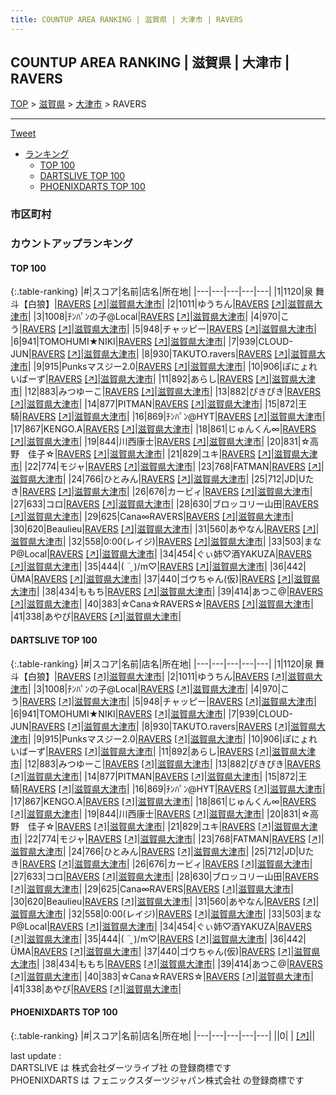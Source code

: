 ```yaml
---
title: COUNTUP AREA RANKING | 滋賀県 | 大津市 | RAVERS
---
```

## COUNTUP AREA RANKING | 滋賀県 | 大津市 | RAVERS

[TOP](/darts/rank/) > [滋賀県](/darts/rank/滋賀県/) > [大津市](/darts/rank/滋賀県/大津市/) > RAVERS

___

<a href="https://twitter.com/share?ref_src=twsrc%5Etfw" data-text="COUNTUP AREA RANKING | 滋賀県大津市RAVERS" class="twitter-share-button" data-hashtags="DARTSLIVE,PHOENIXDARTS,darts,ダーツ" data-show-count="false">Tweet</a>

* [ランキング](#カウントアップランキング)
    * [TOP 100](#top-100)
    * [DARTSLIVE TOP 100](#dartslive-top-100)
    * [PHOENIXDARTS TOP 100](#phoenixdarts-top-100)

### 市区町村

<ul>

</ul>

### カウントアップランキング

#### TOP 100



{:.table-ranking}
|#|スコア|名前|店名|所在地|
|---|---|---|---|---|
|1|1120|<span class="rank-name-dl">泉 舞斗【白狼】</span>|<a href="/darts/rank/shops/71f82aa730acd76f0d9b047a20a7ba1e.html">RAVERS</a> <a href="https://search.dartslive.com/jp/shop/71f82aa730acd76f0d9b047a20a7ba1e">[↗]</a>|<a href="/darts/rank/滋賀県/大津市">滋賀県大津市</a>|
|2|1011|<span class="rank-name-dl">ゆうちん</span>|<a href="/darts/rank/shops/71f82aa730acd76f0d9b047a20a7ba1e.html">RAVERS</a> <a href="https://search.dartslive.com/jp/shop/71f82aa730acd76f0d9b047a20a7ba1e">[↗]</a>|<a href="/darts/rank/滋賀県/大津市">滋賀県大津市</a>|
|3|1008|<span class="rank-name-dl">ﾁﾝﾊﾟﾝの子@Local</span>|<a href="/darts/rank/shops/71f82aa730acd76f0d9b047a20a7ba1e.html">RAVERS</a> <a href="https://search.dartslive.com/jp/shop/71f82aa730acd76f0d9b047a20a7ba1e">[↗]</a>|<a href="/darts/rank/滋賀県/大津市">滋賀県大津市</a>|
|4|970|<span class="rank-name-dl">こう</span>|<a href="/darts/rank/shops/71f82aa730acd76f0d9b047a20a7ba1e.html">RAVERS</a> <a href="https://search.dartslive.com/jp/shop/71f82aa730acd76f0d9b047a20a7ba1e">[↗]</a>|<a href="/darts/rank/滋賀県/大津市">滋賀県大津市</a>|
|5|948|<span class="rank-name-dl">チャッピー</span>|<a href="/darts/rank/shops/71f82aa730acd76f0d9b047a20a7ba1e.html">RAVERS</a> <a href="https://search.dartslive.com/jp/shop/71f82aa730acd76f0d9b047a20a7ba1e">[↗]</a>|<a href="/darts/rank/滋賀県/大津市">滋賀県大津市</a>|
|6|941|<span class="rank-name-dl">TOMOHUMI★NIKI</span>|<a href="/darts/rank/shops/71f82aa730acd76f0d9b047a20a7ba1e.html">RAVERS</a> <a href="https://search.dartslive.com/jp/shop/71f82aa730acd76f0d9b047a20a7ba1e">[↗]</a>|<a href="/darts/rank/滋賀県/大津市">滋賀県大津市</a>|
|7|939|<span class="rank-name-dl">CLOUD-JUN</span>|<a href="/darts/rank/shops/71f82aa730acd76f0d9b047a20a7ba1e.html">RAVERS</a> <a href="https://search.dartslive.com/jp/shop/71f82aa730acd76f0d9b047a20a7ba1e">[↗]</a>|<a href="/darts/rank/滋賀県/大津市">滋賀県大津市</a>|
|8|930|<span class="rank-name-dl">TAKUTO.ravers</span>|<a href="/darts/rank/shops/71f82aa730acd76f0d9b047a20a7ba1e.html">RAVERS</a> <a href="https://search.dartslive.com/jp/shop/71f82aa730acd76f0d9b047a20a7ba1e">[↗]</a>|<a href="/darts/rank/滋賀県/大津市">滋賀県大津市</a>|
|9|915|<span class="rank-name-dl">Punksマスジー2.0</span>|<a href="/darts/rank/shops/71f82aa730acd76f0d9b047a20a7ba1e.html">RAVERS</a> <a href="https://search.dartslive.com/jp/shop/71f82aa730acd76f0d9b047a20a7ba1e">[↗]</a>|<a href="/darts/rank/滋賀県/大津市">滋賀県大津市</a>|
|10|906|<span class="rank-name-dl">ぽにょれいばーず</span>|<a href="/darts/rank/shops/71f82aa730acd76f0d9b047a20a7ba1e.html">RAVERS</a> <a href="https://search.dartslive.com/jp/shop/71f82aa730acd76f0d9b047a20a7ba1e">[↗]</a>|<a href="/darts/rank/滋賀県/大津市">滋賀県大津市</a>|
|11|892|<span class="rank-name-dl">あらし</span>|<a href="/darts/rank/shops/71f82aa730acd76f0d9b047a20a7ba1e.html">RAVERS</a> <a href="https://search.dartslive.com/jp/shop/71f82aa730acd76f0d9b047a20a7ba1e">[↗]</a>|<a href="/darts/rank/滋賀県/大津市">滋賀県大津市</a>|
|12|883|<span class="rank-name-dl">みつゆーこ</span>|<a href="/darts/rank/shops/71f82aa730acd76f0d9b047a20a7ba1e.html">RAVERS</a> <a href="https://search.dartslive.com/jp/shop/71f82aa730acd76f0d9b047a20a7ba1e">[↗]</a>|<a href="/darts/rank/滋賀県/大津市">滋賀県大津市</a>|
|13|882|<span class="rank-name-dl">ぴきぴき</span>|<a href="/darts/rank/shops/71f82aa730acd76f0d9b047a20a7ba1e.html">RAVERS</a> <a href="https://search.dartslive.com/jp/shop/71f82aa730acd76f0d9b047a20a7ba1e">[↗]</a>|<a href="/darts/rank/滋賀県/大津市">滋賀県大津市</a>|
|14|877|<span class="rank-name-dl">PITMAN</span>|<a href="/darts/rank/shops/71f82aa730acd76f0d9b047a20a7ba1e.html">RAVERS</a> <a href="https://search.dartslive.com/jp/shop/71f82aa730acd76f0d9b047a20a7ba1e">[↗]</a>|<a href="/darts/rank/滋賀県/大津市">滋賀県大津市</a>|
|15|872|<span class="rank-name-dl">王騎</span>|<a href="/darts/rank/shops/71f82aa730acd76f0d9b047a20a7ba1e.html">RAVERS</a> <a href="https://search.dartslive.com/jp/shop/71f82aa730acd76f0d9b047a20a7ba1e">[↗]</a>|<a href="/darts/rank/滋賀県/大津市">滋賀県大津市</a>|
|16|869|<span class="rank-name-dl">ﾁﾝﾊﾟﾝ@HYT</span>|<a href="/darts/rank/shops/71f82aa730acd76f0d9b047a20a7ba1e.html">RAVERS</a> <a href="https://search.dartslive.com/jp/shop/71f82aa730acd76f0d9b047a20a7ba1e">[↗]</a>|<a href="/darts/rank/滋賀県/大津市">滋賀県大津市</a>|
|17|867|<span class="rank-name-dl">KENGO.A</span>|<a href="/darts/rank/shops/71f82aa730acd76f0d9b047a20a7ba1e.html">RAVERS</a> <a href="https://search.dartslive.com/jp/shop/71f82aa730acd76f0d9b047a20a7ba1e">[↗]</a>|<a href="/darts/rank/滋賀県/大津市">滋賀県大津市</a>|
|18|861|<span class="rank-name-dl">じゅんくん∞</span>|<a href="/darts/rank/shops/71f82aa730acd76f0d9b047a20a7ba1e.html">RAVERS</a> <a href="https://search.dartslive.com/jp/shop/71f82aa730acd76f0d9b047a20a7ba1e">[↗]</a>|<a href="/darts/rank/滋賀県/大津市">滋賀県大津市</a>|
|19|844|<span class="rank-name-dl">川西康士</span>|<a href="/darts/rank/shops/71f82aa730acd76f0d9b047a20a7ba1e.html">RAVERS</a> <a href="https://search.dartslive.com/jp/shop/71f82aa730acd76f0d9b047a20a7ba1e">[↗]</a>|<a href="/darts/rank/滋賀県/大津市">滋賀県大津市</a>|
|20|831|<span class="rank-name-dl">☆高野　佳子☆</span>|<a href="/darts/rank/shops/71f82aa730acd76f0d9b047a20a7ba1e.html">RAVERS</a> <a href="https://search.dartslive.com/jp/shop/71f82aa730acd76f0d9b047a20a7ba1e">[↗]</a>|<a href="/darts/rank/滋賀県/大津市">滋賀県大津市</a>|
|21|829|<span class="rank-name-dl">ユキ</span>|<a href="/darts/rank/shops/71f82aa730acd76f0d9b047a20a7ba1e.html">RAVERS</a> <a href="https://search.dartslive.com/jp/shop/71f82aa730acd76f0d9b047a20a7ba1e">[↗]</a>|<a href="/darts/rank/滋賀県/大津市">滋賀県大津市</a>|
|22|774|<span class="rank-name-dl">モジャ</span>|<a href="/darts/rank/shops/71f82aa730acd76f0d9b047a20a7ba1e.html">RAVERS</a> <a href="https://search.dartslive.com/jp/shop/71f82aa730acd76f0d9b047a20a7ba1e">[↗]</a>|<a href="/darts/rank/滋賀県/大津市">滋賀県大津市</a>|
|23|768|<span class="rank-name-dl">FATMAN</span>|<a href="/darts/rank/shops/71f82aa730acd76f0d9b047a20a7ba1e.html">RAVERS</a> <a href="https://search.dartslive.com/jp/shop/71f82aa730acd76f0d9b047a20a7ba1e">[↗]</a>|<a href="/darts/rank/滋賀県/大津市">滋賀県大津市</a>|
|24|766|<span class="rank-name-dl">ひとみん</span>|<a href="/darts/rank/shops/71f82aa730acd76f0d9b047a20a7ba1e.html">RAVERS</a> <a href="https://search.dartslive.com/jp/shop/71f82aa730acd76f0d9b047a20a7ba1e">[↗]</a>|<a href="/darts/rank/滋賀県/大津市">滋賀県大津市</a>|
|25|712|<span class="rank-name-dl">JD&#124;Uたき</span>|<a href="/darts/rank/shops/71f82aa730acd76f0d9b047a20a7ba1e.html">RAVERS</a> <a href="https://search.dartslive.com/jp/shop/71f82aa730acd76f0d9b047a20a7ba1e">[↗]</a>|<a href="/darts/rank/滋賀県/大津市">滋賀県大津市</a>|
|26|676|<span class="rank-name-dl">カービィ</span>|<a href="/darts/rank/shops/71f82aa730acd76f0d9b047a20a7ba1e.html">RAVERS</a> <a href="https://search.dartslive.com/jp/shop/71f82aa730acd76f0d9b047a20a7ba1e">[↗]</a>|<a href="/darts/rank/滋賀県/大津市">滋賀県大津市</a>|
|27|633|<span class="rank-name-dl">コロ</span>|<a href="/darts/rank/shops/71f82aa730acd76f0d9b047a20a7ba1e.html">RAVERS</a> <a href="https://search.dartslive.com/jp/shop/71f82aa730acd76f0d9b047a20a7ba1e">[↗]</a>|<a href="/darts/rank/滋賀県/大津市">滋賀県大津市</a>|
|28|630|<span class="rank-name-dl">ブロッコリー山田</span>|<a href="/darts/rank/shops/71f82aa730acd76f0d9b047a20a7ba1e.html">RAVERS</a> <a href="https://search.dartslive.com/jp/shop/71f82aa730acd76f0d9b047a20a7ba1e">[↗]</a>|<a href="/darts/rank/滋賀県/大津市">滋賀県大津市</a>|
|29|625|<span class="rank-name-dl">Cana∞RAVERS</span>|<a href="/darts/rank/shops/71f82aa730acd76f0d9b047a20a7ba1e.html">RAVERS</a> <a href="https://search.dartslive.com/jp/shop/71f82aa730acd76f0d9b047a20a7ba1e">[↗]</a>|<a href="/darts/rank/滋賀県/大津市">滋賀県大津市</a>|
|30|620|<span class="rank-name-dl">Beaulieu</span>|<a href="/darts/rank/shops/71f82aa730acd76f0d9b047a20a7ba1e.html">RAVERS</a> <a href="https://search.dartslive.com/jp/shop/71f82aa730acd76f0d9b047a20a7ba1e">[↗]</a>|<a href="/darts/rank/滋賀県/大津市">滋賀県大津市</a>|
|31|560|<span class="rank-name-dl">あやなん</span>|<a href="/darts/rank/shops/71f82aa730acd76f0d9b047a20a7ba1e.html">RAVERS</a> <a href="https://search.dartslive.com/jp/shop/71f82aa730acd76f0d9b047a20a7ba1e">[↗]</a>|<a href="/darts/rank/滋賀県/大津市">滋賀県大津市</a>|
|32|558|<span class="rank-name-dl">0:00(レイジ)</span>|<a href="/darts/rank/shops/71f82aa730acd76f0d9b047a20a7ba1e.html">RAVERS</a> <a href="https://search.dartslive.com/jp/shop/71f82aa730acd76f0d9b047a20a7ba1e">[↗]</a>|<a href="/darts/rank/滋賀県/大津市">滋賀県大津市</a>|
|33|503|<span class="rank-name-dl">まなP@Local</span>|<a href="/darts/rank/shops/71f82aa730acd76f0d9b047a20a7ba1e.html">RAVERS</a> <a href="https://search.dartslive.com/jp/shop/71f82aa730acd76f0d9b047a20a7ba1e">[↗]</a>|<a href="/darts/rank/滋賀県/大津市">滋賀県大津市</a>|
|34|454|<span class="rank-name-dl">ぐぃ姉♡酒YAKUZA</span>|<a href="/darts/rank/shops/71f82aa730acd76f0d9b047a20a7ba1e.html">RAVERS</a> <a href="https://search.dartslive.com/jp/shop/71f82aa730acd76f0d9b047a20a7ba1e">[↗]</a>|<a href="/darts/rank/滋賀県/大津市">滋賀県大津市</a>|
|35|444|<span class="rank-name-dl">‪\( ¨̮ )/m♡</span>|<a href="/darts/rank/shops/71f82aa730acd76f0d9b047a20a7ba1e.html">RAVERS</a> <a href="https://search.dartslive.com/jp/shop/71f82aa730acd76f0d9b047a20a7ba1e">[↗]</a>|<a href="/darts/rank/滋賀県/大津市">滋賀県大津市</a>|
|36|442|<span class="rank-name-dl">ÜMA</span>|<a href="/darts/rank/shops/71f82aa730acd76f0d9b047a20a7ba1e.html">RAVERS</a> <a href="https://search.dartslive.com/jp/shop/71f82aa730acd76f0d9b047a20a7ba1e">[↗]</a>|<a href="/darts/rank/滋賀県/大津市">滋賀県大津市</a>|
|37|440|<span class="rank-name-dl">ゴウちゃん(仮)</span>|<a href="/darts/rank/shops/71f82aa730acd76f0d9b047a20a7ba1e.html">RAVERS</a> <a href="https://search.dartslive.com/jp/shop/71f82aa730acd76f0d9b047a20a7ba1e">[↗]</a>|<a href="/darts/rank/滋賀県/大津市">滋賀県大津市</a>|
|38|434|<span class="rank-name-dl">ももち</span>|<a href="/darts/rank/shops/71f82aa730acd76f0d9b047a20a7ba1e.html">RAVERS</a> <a href="https://search.dartslive.com/jp/shop/71f82aa730acd76f0d9b047a20a7ba1e">[↗]</a>|<a href="/darts/rank/滋賀県/大津市">滋賀県大津市</a>|
|39|414|<span class="rank-name-dl">あつこ@</span>|<a href="/darts/rank/shops/71f82aa730acd76f0d9b047a20a7ba1e.html">RAVERS</a> <a href="https://search.dartslive.com/jp/shop/71f82aa730acd76f0d9b047a20a7ba1e">[↗]</a>|<a href="/darts/rank/滋賀県/大津市">滋賀県大津市</a>|
|40|383|<span class="rank-name-dl">☆Cana☆RAVERS☆</span>|<a href="/darts/rank/shops/71f82aa730acd76f0d9b047a20a7ba1e.html">RAVERS</a> <a href="https://search.dartslive.com/jp/shop/71f82aa730acd76f0d9b047a20a7ba1e">[↗]</a>|<a href="/darts/rank/滋賀県/大津市">滋賀県大津市</a>|
|41|338|<span class="rank-name-dl">あやぴ</span>|<a href="/darts/rank/shops/71f82aa730acd76f0d9b047a20a7ba1e.html">RAVERS</a> <a href="https://search.dartslive.com/jp/shop/71f82aa730acd76f0d9b047a20a7ba1e">[↗]</a>|<a href="/darts/rank/滋賀県/大津市">滋賀県大津市</a>|


#### DARTSLIVE TOP 100



{:.table-ranking}
|#|スコア|名前|店名|所在地|
|---|---|---|---|---|
|1|1120|<span class="rank-name-dl">泉 舞斗【白狼】</span>|<a href="/darts/rank/shops/71f82aa730acd76f0d9b047a20a7ba1e.html">RAVERS</a> <a href="https://search.dartslive.com/jp/shop/71f82aa730acd76f0d9b047a20a7ba1e">[↗]</a>|<a href="/darts/rank/滋賀県/大津市">滋賀県大津市</a>|
|2|1011|<span class="rank-name-dl">ゆうちん</span>|<a href="/darts/rank/shops/71f82aa730acd76f0d9b047a20a7ba1e.html">RAVERS</a> <a href="https://search.dartslive.com/jp/shop/71f82aa730acd76f0d9b047a20a7ba1e">[↗]</a>|<a href="/darts/rank/滋賀県/大津市">滋賀県大津市</a>|
|3|1008|<span class="rank-name-dl">ﾁﾝﾊﾟﾝの子@Local</span>|<a href="/darts/rank/shops/71f82aa730acd76f0d9b047a20a7ba1e.html">RAVERS</a> <a href="https://search.dartslive.com/jp/shop/71f82aa730acd76f0d9b047a20a7ba1e">[↗]</a>|<a href="/darts/rank/滋賀県/大津市">滋賀県大津市</a>|
|4|970|<span class="rank-name-dl">こう</span>|<a href="/darts/rank/shops/71f82aa730acd76f0d9b047a20a7ba1e.html">RAVERS</a> <a href="https://search.dartslive.com/jp/shop/71f82aa730acd76f0d9b047a20a7ba1e">[↗]</a>|<a href="/darts/rank/滋賀県/大津市">滋賀県大津市</a>|
|5|948|<span class="rank-name-dl">チャッピー</span>|<a href="/darts/rank/shops/71f82aa730acd76f0d9b047a20a7ba1e.html">RAVERS</a> <a href="https://search.dartslive.com/jp/shop/71f82aa730acd76f0d9b047a20a7ba1e">[↗]</a>|<a href="/darts/rank/滋賀県/大津市">滋賀県大津市</a>|
|6|941|<span class="rank-name-dl">TOMOHUMI★NIKI</span>|<a href="/darts/rank/shops/71f82aa730acd76f0d9b047a20a7ba1e.html">RAVERS</a> <a href="https://search.dartslive.com/jp/shop/71f82aa730acd76f0d9b047a20a7ba1e">[↗]</a>|<a href="/darts/rank/滋賀県/大津市">滋賀県大津市</a>|
|7|939|<span class="rank-name-dl">CLOUD-JUN</span>|<a href="/darts/rank/shops/71f82aa730acd76f0d9b047a20a7ba1e.html">RAVERS</a> <a href="https://search.dartslive.com/jp/shop/71f82aa730acd76f0d9b047a20a7ba1e">[↗]</a>|<a href="/darts/rank/滋賀県/大津市">滋賀県大津市</a>|
|8|930|<span class="rank-name-dl">TAKUTO.ravers</span>|<a href="/darts/rank/shops/71f82aa730acd76f0d9b047a20a7ba1e.html">RAVERS</a> <a href="https://search.dartslive.com/jp/shop/71f82aa730acd76f0d9b047a20a7ba1e">[↗]</a>|<a href="/darts/rank/滋賀県/大津市">滋賀県大津市</a>|
|9|915|<span class="rank-name-dl">Punksマスジー2.0</span>|<a href="/darts/rank/shops/71f82aa730acd76f0d9b047a20a7ba1e.html">RAVERS</a> <a href="https://search.dartslive.com/jp/shop/71f82aa730acd76f0d9b047a20a7ba1e">[↗]</a>|<a href="/darts/rank/滋賀県/大津市">滋賀県大津市</a>|
|10|906|<span class="rank-name-dl">ぽにょれいばーず</span>|<a href="/darts/rank/shops/71f82aa730acd76f0d9b047a20a7ba1e.html">RAVERS</a> <a href="https://search.dartslive.com/jp/shop/71f82aa730acd76f0d9b047a20a7ba1e">[↗]</a>|<a href="/darts/rank/滋賀県/大津市">滋賀県大津市</a>|
|11|892|<span class="rank-name-dl">あらし</span>|<a href="/darts/rank/shops/71f82aa730acd76f0d9b047a20a7ba1e.html">RAVERS</a> <a href="https://search.dartslive.com/jp/shop/71f82aa730acd76f0d9b047a20a7ba1e">[↗]</a>|<a href="/darts/rank/滋賀県/大津市">滋賀県大津市</a>|
|12|883|<span class="rank-name-dl">みつゆーこ</span>|<a href="/darts/rank/shops/71f82aa730acd76f0d9b047a20a7ba1e.html">RAVERS</a> <a href="https://search.dartslive.com/jp/shop/71f82aa730acd76f0d9b047a20a7ba1e">[↗]</a>|<a href="/darts/rank/滋賀県/大津市">滋賀県大津市</a>|
|13|882|<span class="rank-name-dl">ぴきぴき</span>|<a href="/darts/rank/shops/71f82aa730acd76f0d9b047a20a7ba1e.html">RAVERS</a> <a href="https://search.dartslive.com/jp/shop/71f82aa730acd76f0d9b047a20a7ba1e">[↗]</a>|<a href="/darts/rank/滋賀県/大津市">滋賀県大津市</a>|
|14|877|<span class="rank-name-dl">PITMAN</span>|<a href="/darts/rank/shops/71f82aa730acd76f0d9b047a20a7ba1e.html">RAVERS</a> <a href="https://search.dartslive.com/jp/shop/71f82aa730acd76f0d9b047a20a7ba1e">[↗]</a>|<a href="/darts/rank/滋賀県/大津市">滋賀県大津市</a>|
|15|872|<span class="rank-name-dl">王騎</span>|<a href="/darts/rank/shops/71f82aa730acd76f0d9b047a20a7ba1e.html">RAVERS</a> <a href="https://search.dartslive.com/jp/shop/71f82aa730acd76f0d9b047a20a7ba1e">[↗]</a>|<a href="/darts/rank/滋賀県/大津市">滋賀県大津市</a>|
|16|869|<span class="rank-name-dl">ﾁﾝﾊﾟﾝ@HYT</span>|<a href="/darts/rank/shops/71f82aa730acd76f0d9b047a20a7ba1e.html">RAVERS</a> <a href="https://search.dartslive.com/jp/shop/71f82aa730acd76f0d9b047a20a7ba1e">[↗]</a>|<a href="/darts/rank/滋賀県/大津市">滋賀県大津市</a>|
|17|867|<span class="rank-name-dl">KENGO.A</span>|<a href="/darts/rank/shops/71f82aa730acd76f0d9b047a20a7ba1e.html">RAVERS</a> <a href="https://search.dartslive.com/jp/shop/71f82aa730acd76f0d9b047a20a7ba1e">[↗]</a>|<a href="/darts/rank/滋賀県/大津市">滋賀県大津市</a>|
|18|861|<span class="rank-name-dl">じゅんくん∞</span>|<a href="/darts/rank/shops/71f82aa730acd76f0d9b047a20a7ba1e.html">RAVERS</a> <a href="https://search.dartslive.com/jp/shop/71f82aa730acd76f0d9b047a20a7ba1e">[↗]</a>|<a href="/darts/rank/滋賀県/大津市">滋賀県大津市</a>|
|19|844|<span class="rank-name-dl">川西康士</span>|<a href="/darts/rank/shops/71f82aa730acd76f0d9b047a20a7ba1e.html">RAVERS</a> <a href="https://search.dartslive.com/jp/shop/71f82aa730acd76f0d9b047a20a7ba1e">[↗]</a>|<a href="/darts/rank/滋賀県/大津市">滋賀県大津市</a>|
|20|831|<span class="rank-name-dl">☆高野　佳子☆</span>|<a href="/darts/rank/shops/71f82aa730acd76f0d9b047a20a7ba1e.html">RAVERS</a> <a href="https://search.dartslive.com/jp/shop/71f82aa730acd76f0d9b047a20a7ba1e">[↗]</a>|<a href="/darts/rank/滋賀県/大津市">滋賀県大津市</a>|
|21|829|<span class="rank-name-dl">ユキ</span>|<a href="/darts/rank/shops/71f82aa730acd76f0d9b047a20a7ba1e.html">RAVERS</a> <a href="https://search.dartslive.com/jp/shop/71f82aa730acd76f0d9b047a20a7ba1e">[↗]</a>|<a href="/darts/rank/滋賀県/大津市">滋賀県大津市</a>|
|22|774|<span class="rank-name-dl">モジャ</span>|<a href="/darts/rank/shops/71f82aa730acd76f0d9b047a20a7ba1e.html">RAVERS</a> <a href="https://search.dartslive.com/jp/shop/71f82aa730acd76f0d9b047a20a7ba1e">[↗]</a>|<a href="/darts/rank/滋賀県/大津市">滋賀県大津市</a>|
|23|768|<span class="rank-name-dl">FATMAN</span>|<a href="/darts/rank/shops/71f82aa730acd76f0d9b047a20a7ba1e.html">RAVERS</a> <a href="https://search.dartslive.com/jp/shop/71f82aa730acd76f0d9b047a20a7ba1e">[↗]</a>|<a href="/darts/rank/滋賀県/大津市">滋賀県大津市</a>|
|24|766|<span class="rank-name-dl">ひとみん</span>|<a href="/darts/rank/shops/71f82aa730acd76f0d9b047a20a7ba1e.html">RAVERS</a> <a href="https://search.dartslive.com/jp/shop/71f82aa730acd76f0d9b047a20a7ba1e">[↗]</a>|<a href="/darts/rank/滋賀県/大津市">滋賀県大津市</a>|
|25|712|<span class="rank-name-dl">JD&#124;Uたき</span>|<a href="/darts/rank/shops/71f82aa730acd76f0d9b047a20a7ba1e.html">RAVERS</a> <a href="https://search.dartslive.com/jp/shop/71f82aa730acd76f0d9b047a20a7ba1e">[↗]</a>|<a href="/darts/rank/滋賀県/大津市">滋賀県大津市</a>|
|26|676|<span class="rank-name-dl">カービィ</span>|<a href="/darts/rank/shops/71f82aa730acd76f0d9b047a20a7ba1e.html">RAVERS</a> <a href="https://search.dartslive.com/jp/shop/71f82aa730acd76f0d9b047a20a7ba1e">[↗]</a>|<a href="/darts/rank/滋賀県/大津市">滋賀県大津市</a>|
|27|633|<span class="rank-name-dl">コロ</span>|<a href="/darts/rank/shops/71f82aa730acd76f0d9b047a20a7ba1e.html">RAVERS</a> <a href="https://search.dartslive.com/jp/shop/71f82aa730acd76f0d9b047a20a7ba1e">[↗]</a>|<a href="/darts/rank/滋賀県/大津市">滋賀県大津市</a>|
|28|630|<span class="rank-name-dl">ブロッコリー山田</span>|<a href="/darts/rank/shops/71f82aa730acd76f0d9b047a20a7ba1e.html">RAVERS</a> <a href="https://search.dartslive.com/jp/shop/71f82aa730acd76f0d9b047a20a7ba1e">[↗]</a>|<a href="/darts/rank/滋賀県/大津市">滋賀県大津市</a>|
|29|625|<span class="rank-name-dl">Cana∞RAVERS</span>|<a href="/darts/rank/shops/71f82aa730acd76f0d9b047a20a7ba1e.html">RAVERS</a> <a href="https://search.dartslive.com/jp/shop/71f82aa730acd76f0d9b047a20a7ba1e">[↗]</a>|<a href="/darts/rank/滋賀県/大津市">滋賀県大津市</a>|
|30|620|<span class="rank-name-dl">Beaulieu</span>|<a href="/darts/rank/shops/71f82aa730acd76f0d9b047a20a7ba1e.html">RAVERS</a> <a href="https://search.dartslive.com/jp/shop/71f82aa730acd76f0d9b047a20a7ba1e">[↗]</a>|<a href="/darts/rank/滋賀県/大津市">滋賀県大津市</a>|
|31|560|<span class="rank-name-dl">あやなん</span>|<a href="/darts/rank/shops/71f82aa730acd76f0d9b047a20a7ba1e.html">RAVERS</a> <a href="https://search.dartslive.com/jp/shop/71f82aa730acd76f0d9b047a20a7ba1e">[↗]</a>|<a href="/darts/rank/滋賀県/大津市">滋賀県大津市</a>|
|32|558|<span class="rank-name-dl">0:00(レイジ)</span>|<a href="/darts/rank/shops/71f82aa730acd76f0d9b047a20a7ba1e.html">RAVERS</a> <a href="https://search.dartslive.com/jp/shop/71f82aa730acd76f0d9b047a20a7ba1e">[↗]</a>|<a href="/darts/rank/滋賀県/大津市">滋賀県大津市</a>|
|33|503|<span class="rank-name-dl">まなP@Local</span>|<a href="/darts/rank/shops/71f82aa730acd76f0d9b047a20a7ba1e.html">RAVERS</a> <a href="https://search.dartslive.com/jp/shop/71f82aa730acd76f0d9b047a20a7ba1e">[↗]</a>|<a href="/darts/rank/滋賀県/大津市">滋賀県大津市</a>|
|34|454|<span class="rank-name-dl">ぐぃ姉♡酒YAKUZA</span>|<a href="/darts/rank/shops/71f82aa730acd76f0d9b047a20a7ba1e.html">RAVERS</a> <a href="https://search.dartslive.com/jp/shop/71f82aa730acd76f0d9b047a20a7ba1e">[↗]</a>|<a href="/darts/rank/滋賀県/大津市">滋賀県大津市</a>|
|35|444|<span class="rank-name-dl">‪\( ¨̮ )/m♡</span>|<a href="/darts/rank/shops/71f82aa730acd76f0d9b047a20a7ba1e.html">RAVERS</a> <a href="https://search.dartslive.com/jp/shop/71f82aa730acd76f0d9b047a20a7ba1e">[↗]</a>|<a href="/darts/rank/滋賀県/大津市">滋賀県大津市</a>|
|36|442|<span class="rank-name-dl">ÜMA</span>|<a href="/darts/rank/shops/71f82aa730acd76f0d9b047a20a7ba1e.html">RAVERS</a> <a href="https://search.dartslive.com/jp/shop/71f82aa730acd76f0d9b047a20a7ba1e">[↗]</a>|<a href="/darts/rank/滋賀県/大津市">滋賀県大津市</a>|
|37|440|<span class="rank-name-dl">ゴウちゃん(仮)</span>|<a href="/darts/rank/shops/71f82aa730acd76f0d9b047a20a7ba1e.html">RAVERS</a> <a href="https://search.dartslive.com/jp/shop/71f82aa730acd76f0d9b047a20a7ba1e">[↗]</a>|<a href="/darts/rank/滋賀県/大津市">滋賀県大津市</a>|
|38|434|<span class="rank-name-dl">ももち</span>|<a href="/darts/rank/shops/71f82aa730acd76f0d9b047a20a7ba1e.html">RAVERS</a> <a href="https://search.dartslive.com/jp/shop/71f82aa730acd76f0d9b047a20a7ba1e">[↗]</a>|<a href="/darts/rank/滋賀県/大津市">滋賀県大津市</a>|
|39|414|<span class="rank-name-dl">あつこ@</span>|<a href="/darts/rank/shops/71f82aa730acd76f0d9b047a20a7ba1e.html">RAVERS</a> <a href="https://search.dartslive.com/jp/shop/71f82aa730acd76f0d9b047a20a7ba1e">[↗]</a>|<a href="/darts/rank/滋賀県/大津市">滋賀県大津市</a>|
|40|383|<span class="rank-name-dl">☆Cana☆RAVERS☆</span>|<a href="/darts/rank/shops/71f82aa730acd76f0d9b047a20a7ba1e.html">RAVERS</a> <a href="https://search.dartslive.com/jp/shop/71f82aa730acd76f0d9b047a20a7ba1e">[↗]</a>|<a href="/darts/rank/滋賀県/大津市">滋賀県大津市</a>|
|41|338|<span class="rank-name-dl">あやぴ</span>|<a href="/darts/rank/shops/71f82aa730acd76f0d9b047a20a7ba1e.html">RAVERS</a> <a href="https://search.dartslive.com/jp/shop/71f82aa730acd76f0d9b047a20a7ba1e">[↗]</a>|<a href="/darts/rank/滋賀県/大津市">滋賀県大津市</a>|


#### PHOENIXDARTS TOP 100



{:.table-ranking}
|#|スコア|名前|店名|所在地|
|---|---|---|---|---|
||0|<span class="rank-name-dl"> </span>|<a href="/darts/rank/shops/.html"></a> <a href="">[↗]</a>|<a href="/darts/rank//"></a>|


<div class="footer border-top border-gray-light mt-5 pt-3 text-right text-gray">
    last update : <span style="font-weight: italic" id="foot_last_modified"></span><br />
    DARTSLIVE は 株式会社ダーツライブ社 の登録商標です<br />
    PHOENIXDARTS は フェニックスダーツジャパン株式会社 の登録商標です<br />
</div>

<script src="https://cdnjs.cloudflare.com/ajax/libs/jquery.tablesorter/2.31.3/js/jquery.tablesorter.min.js" integrity="sha512-qzgd5cYSZcosqpzpn7zF2ZId8f/8CHmFKZ8j7mU4OUXTNRd5g+ZHBPsgKEwoqxCtdQvExE5LprwwPAgoicguNg==" crossorigin="anonymous" referrerpolicy="no-referrer"></script>
<link rel="stylesheet" href="https://cdnjs.cloudflare.com/ajax/libs/jquery.tablesorter/2.31.3/css/theme.default.min.css" integrity="sha512-wghhOJkjQX0Lh3NSWvNKeZ0ZpNn+SPVXX1Qyc9OCaogADktxrBiBdKGDoqVUOyhStvMBmJQ8ZdMHiR3wuEq8+w==" crossorigin="anonymous" referrerpolicy="no-referrer" />
<script>
$(function() {
    $(".table-ranking").tablesorter({sortList:[[0, 0]]});
    $("#foot_last_modified").text(formatDate(new Date(document.lastModified), 'yyyy-MM-dd HH:mm:ss'));
});
</script>

<script async src="https://platform.twitter.com/widgets.js" charset="utf-8"></script>
